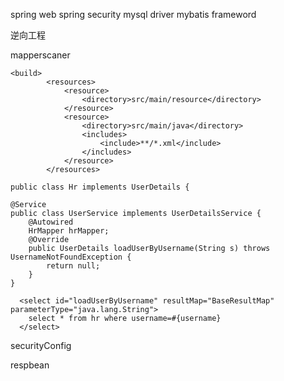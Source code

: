 spring web spring security mysql driver mybatis frameword



逆向工程

mapperscaner



```
<build>
        <resources>
            <resource>
                <directory>src/main/resource</directory>
            </resource>
            <resource>
                <directory>src/main/java</directory>
                <includes>
                    <include>**/*.xml</include>
                </includes>
            </resource>
        </resources>
```



```
public class Hr implements UserDetails {
```



```
@Service
public class UserService implements UserDetailsService {
    @Autowired
    HrMapper hrMapper;
    @Override
    public UserDetails loadUserByUsername(String s) throws UsernameNotFoundException {
        return null;
    }
}
```



```
  <select id="loadUserByUsername" resultMap="BaseResultMap" parameterType="java.lang.String">
    select * from hr where username=#{username}
  </select>
```





securityConfig



respbean